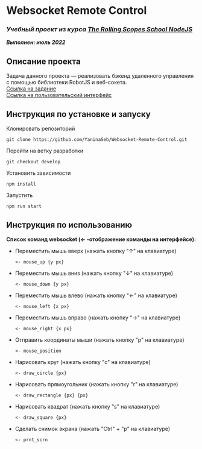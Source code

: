 # Websocket Remote Control

### ***Учебный проект из курса [The Rolling Scopes School  NodeJS](https://rs.school/nodejs/)***  
***Выполнен:  июль 2022***  

## Описание проекта
Задача данного проекта — реализовать бэкенд удаленного управления с помощью библиотеки RobotJS и веб-сокета.    
[Ссылка на задание](https://github.com/AlreadyBored/nodejs-assignments/blob/main/assignments/remote-control/assignment.md)   
[Ссылка на пользовательский интерфейс](https://github.com/rolling-scopes-school/remote-control)   

## Инструкция по установке и запуску
Клонировать репозиторий   

   ```git clone https://github.com/YaninaSeb/Websocket-Remote-Control.git```   

Перейти на ветку разработки   

   ```git checkout develop```   

Установить зависимости   

   ```npm install```   

Запустить     

   ```npm run start``` 


## Инструкция по использованию

**Список команд websocket (<- -отображение команды на интерфейсе):**
  - Переместить мышь вверх (нажать кнопку "&#8593;" на клавиатуре)     
  
      ```<- mouse_up {y px}```
  
  - Переместить мышь вниз (нажать кнопку "&#8595;" на клавиатуре)   
  
      ```<- mouse_down {y px}```
  
  - Переместить мышь влево (нажать кнопку "&#8592;" на клавиатуре)   
  
      ```<- mouse_left {x px}```
  
  - Переместить мышь вправо (нажать кнопку "&#8594;" на клавиатуре)   
  
      ```<- mouse_right {x px}```
  
  - Отправить координаты мыши (нажать кнопку "p" на клавиатуре)   
  
      ```<- mouse_position```
  
  - Нарисовать круг (нажать кнопку "с" на клавиатуре)   
  
      ```<- draw_circle {px}```
  
  - Нарисовать прямоугольник (нажать кнопку "r" на клавиатуре)   
  
      ```<- draw_rectangle {px} {px}```
  
  - Нарисовать квадрат (нажать кнопку "s" на клавиатуре)   
  
      ```<- draw_square {px}```
  
  - Сделать снимок экрана (нажать "Ctrl" + "p" на клавиатуре)  
  
      ```<- prnt_scrn```


